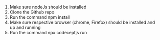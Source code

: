 1. Make sure nodeJs should be installed
2. Clone the Github repo
3. Run the command npm install
4. Make sure respective browser (chrome, Firefox) should be installed and up and running
5. Run the command npx codeceptjs run
